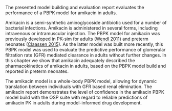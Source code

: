 The presented model building and evaluation report evaluates the performance of a PBPK model for amikacin in adults.

Amikacin is a semi-synthetic aminoglycoside antibiotic used for a number of bacterial infections. Amikacin is administered in several forms, including intravenous or intramuscular injection. The PBPK model for amikacin was previously developed in PK-sim for adults ([Wendl 2011](#5-references)) and preterm neonates ([Claassen 2015](#5-references)). As the latter model was built more recently, this PBPK model was used to evaluate the predictive performance of glomerular filtration rate (GFR) mediated clearance in adults without further changes. In this chapter we show that amikacin adequately described the pharmacokinetics of amikacin in adults, based on the PBPK model build and reported in preterm neonates.

The amikacin model is a whole-body PBPK model, allowing for dynamic translation between individuals with GFR based renal elimination. The amikacin report demonstrates the level of confidence in the amikacin PBPK model build with the OSP suite with regard to reliable predictions of amikacin PK in adults during model-informed drug development.

